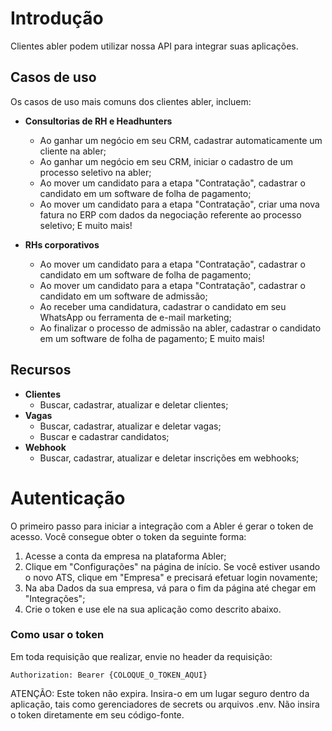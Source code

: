 # Introdução

Clientes abler podem utilizar nossa API para integrar suas aplicações.

## Casos de uso

Os casos de uso mais comuns dos clientes abler, incluem:

- **Consultorias de RH e Headhunters**
  - Ao ganhar um negócio em seu CRM, cadastrar automaticamente um cliente na abler;
  - Ao ganhar um negócio em seu CRM, iniciar o cadastro de um processo seletivo na abler;
  - Ao mover um candidato para a etapa "Contratação", cadastrar o candidato em um software de folha de pagamento;
  - Ao mover um candidato para a etapa "Contratação", criar uma nova fatura no ERP com dados da negociação referente ao processo seletivo;
  E muito mais!

- **RHs corporativos**
  - Ao mover um candidato para a etapa "Contratação", cadastrar o candidato em um software de folha de pagamento;
  - Ao mover um candidato para a etapa "Contratação", cadastrar o candidato em um software de admissão;
  - Ao receber uma candidatura, cadastrar o candidato em seu WhatsApp ou ferramenta de e-mail marketing;
  - Ao finalizar o processo de admissão na abler, cadastrar o candidato em um software de folha de pagamento; 
  E muito mais!

## Recursos

- **Clientes**
  - Buscar, cadastrar, atualizar e deletar clientes;
- **Vagas**
  - Buscar, cadastrar, atualizar e deletar vagas;
  - Buscar e cadastrar candidatos;
- **Webhook**
  - Buscar, cadastrar, atualizar e deletar inscrições em webhooks;

# Autenticação

O primeiro passo para iniciar a integração com a Abler é gerar o token de acesso. 
Você consegue obter o token da seguinte forma:
1. Acesse a conta da empresa na plataforma Abler;
2. Clique em "Configurações" na página de início. Se você estiver usando o novo ATS, clique em "Empresa" e precisará efetuar login novamente;
3. Na aba Dados da sua empresa, vá para o fim da página até chegar em "Integrações";
4. Crie o token e use ele na sua aplicação como descrito abaixo. 

### Como usar o token

Em toda requisição que realizar, envie no header da requisição:

`Authorization: Bearer {COLOQUE_O_TOKEN_AQUI}`

ATENÇÃO: Este token não expira. Insira-o em um lugar seguro dentro da aplicação, tais como gerenciadores de secrets ou arquivos .env. Não insira o token diretamente em seu código-fonte.